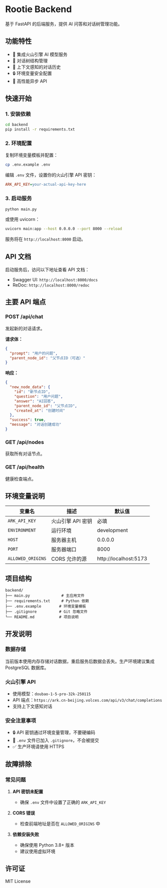 # Rootie Backend

基于 FastAPI 的后端服务，提供 AI 问答和对话树管理功能。

## 功能特性

- 🤖 集成火山引擎 AI 模型服务
- 🌳 对话树结构管理
- 📝 上下文感知的对话历史
- 🔒 环境变量安全配置
- 🚀 高性能异步 API

## 快速开始

### 1. 安装依赖

```bash
cd backend
pip install -r requirements.txt
```

### 2. 环境配置

复制环境变量模板并配置：

```bash
cp .env.example .env
```

编辑 `.env` 文件，设置你的火山引擎 API 密钥：

```ini
ARK_API_KEY=your-actual-api-key-here
```

### 3. 启动服务

```bash
python main.py
```

或使用 uvicorn：

```bash
uvicorn main:app --host 0.0.0.0 --port 8000 --reload
```

服务将在 `http://localhost:8000` 启动。

## API 文档

启动服务后，访问以下地址查看 API 文档：

- Swagger UI: `http://localhost:8000/docs`
- ReDoc: `http://localhost:8000/redoc`

## 主要 API 端点

### POST /api/chat

发起新的对话请求。

**请求体：**
```json
{
  "prompt": "用户的问题",
  "parent_node_id": "父节点ID（可选）"
}
```

**响应：**
```json
{
  "new_node_data": {
    "id": "新节点ID",
    "question": "用户问题",
    "answer": "AI回答",
    "parent_node_id": "父节点ID",
    "created_at": "创建时间"
  },
  "success": true,
  "message": "对话创建成功"
}
```

### GET /api/nodes

获取所有对话节点。

### GET /api/health

健康检查端点。

## 环境变量说明

| 变量名 | 描述 | 默认值 |
|--------|------|--------|
| `ARK_API_KEY` | 火山引擎 API 密钥 | 必填 |
| `ENVIRONMENT` | 运行环境 | development |
| `HOST` | 服务器主机 | 0.0.0.0 |
| `PORT` | 服务器端口 | 8000 |
| `ALLOWED_ORIGINS` | CORS 允许的源 | http://localhost:5173 |

## 项目结构

```
backend/
├── main.py              # 主应用文件
├── requirements.txt     # Python 依赖
├── .env.example        # 环境变量模板
├── .gitignore          # Git 忽略文件
└── README.md           # 项目说明
```

## 开发说明

### 数据存储

当前版本使用内存存储对话数据，重启服务后数据会丢失。生产环境建议集成 PostgreSQL 数据库。

### 火山引擎 API

- 使用模型：`doubao-1-5-pro-32k-250115`
- API 端点：`https://ark.cn-beijing.volces.com/api/v3/chat/completions`
- 支持上下文感知对话

### 安全注意事项

- 🔒 API 密钥通过环境变量管理，不要硬编码
- 🚫 `.env` 文件已加入 `.gitignore`，不会被提交
- ✅ 生产环境请使用 HTTPS

## 故障排除

### 常见问题

1. **API 密钥未配置**
   - 确保 `.env` 文件中设置了正确的 `ARK_API_KEY`

2. **CORS 错误**
   - 检查前端地址是否在 `ALLOWED_ORIGINS` 中

3. **依赖安装失败**
   - 确保使用 Python 3.8+ 版本
   - 建议使用虚拟环境

## 许可证

MIT License